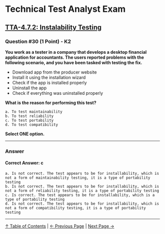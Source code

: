 # Technical Test Analyst Exam

## [TTA-4.7.2: Instalability Testing](../4-quality-characteristics-for-technical-testing/4.7-portability-testing.md#472-installability-testing)

### Question #30 (1 Point) - K2

**You work as a tester in a company that develops a desktop financial application for accountants. The users reported problems with the following scenario, and you have been tasked with testing the fix.**

- Download app from the producer website
- Install it using the installation wizard
- Check if the app is installed properly
- Uninstall the app
- Check if everything was uninstalled properly 

**What is the reason for performing this test?**

    a. To test maintainability
    b. To test reliability
    c. To test portability
    d. To test compatibility

**Select ONE option.**

---

### Answer

#### Correct Answer: c

    a. Is not correct. The test appears to be for installability, which is not a form of maintainability testing, it is a type of portability testing
    b. Is not correct. The test appears to be for installability, which is not a form of reliability testing, it is a type of portability testing
    c. Is correct. The test appears to be for installability, which is a type of portability testing
    d. Is not correct. The test appears to be for installability, which is not a form of compatibility testing, it is a type of portability testing

---

[↑ Table of Contents](../../README.md#table-of-contents) | [← Previous Page](question-29.md) | [Next Page →](question-31.md)
